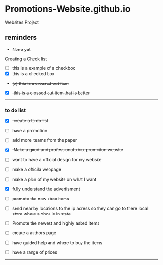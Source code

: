 # Promotions-Website.github.io
Websites Project 

## reminders 
- None yet

Creating a Check list 
- [ ] this is a example of a checkboc
- [x] this is a checked box
- <del> [x] this is a crossed out item </del>
- [x] <del> this is a crossed out item that is better </del>

---



### to do list
- [x] <del> create a to do list </del>
- [ ] have a promotion
- [ ] add more iteams from the paper
- [x] <del> Make a good and professional xbox promotion website </del>
- [ ] want to have a official design for my website 
- [ ] make a officila webpage 
- [ ] make a plan of my website on what I want        
- [x] fully understand the advertisment 
- [ ] promote the new xbox items 
- [ ] send  near by locations to the ip adress so they can go to there local store where a xbox is in state
- [ ] Promote the newest and highly asked items 
- [ ] create a authors page 
- [ ] have guided help and where to buy the items 
- [ ] have a range of prices






---

